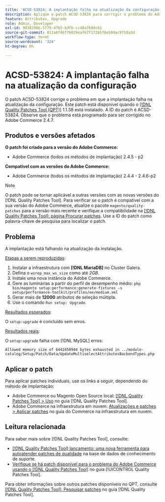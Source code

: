 ```yaml
---
title: 'ACSD-53824: A implantação falha na atualização da configuração'
description: Aplique o patch ACSD-53824 para corrigir o problema do Adobe Commerce em que a implantação falha na atualização da configuração
feature: Attributes, Upgrade
role: Admin, Developer
exl-id: 9038190b-5779-47b5-b4fb-ccd0a769dc61
source-git-commit: 011a6f46f76029eaf67f172b576e58dac9710a3d
workflow-type: tm+mt
source-wordcount: '324'
ht-degree: 0%

---
```


# ACSD-53824: A implantação falha na atualização da configuração

O patch ACSD-53824 corrige o problema em que a implantação falha na atualização da configuração. Este patch está disponível quando o [[!DNL Quality Patches Tool (QPT)]](https://experienceleague.adobe.com/pt-br/docs/commerce-operations/tools/quality-patches-tool/quality-patches-tool-to-self-serve-quality-patches) 1.1.38 está instalado. A ID do patch é ACSD-53824. Observe que o problema está programado para ser corrigido no Adobe Commerce 2.4.7.

## Produtos e versões afetados

**O patch foi criado para a versão do Adobe Commerce:**

* Adobe Commerce (todos os métodos de implantação) 2.4.5 - p2

**Compatível com as versões do Adobe Commerce:**

* Adobe Commerce (todos os métodos de implantação) 2.4.4 - 2.4.6-p2

>[!NOTE]
>
>O patch pode se tornar aplicável a outras versões com as novas versões do [!DNL Quality Patches Tool]. Para verificar se o patch é compatível com a sua versão do Adobe Commerce, atualize o pacote `magento/quality-patches` para a versão mais recente e verifique a compatibilidade na [[!DNL Quality Patches Tool]: página Procurar patches](https://experienceleague.adobe.com/tools/commerce-quality-patches/index.html?lang=pt-BR). Use a ID do patch como palavra-chave de pesquisa para localizar o patch.

## Problema

A implantação está falhando na atualização da instalação.

<u>Etapas a serem reproduzidas</u>:

1. Instalar a infraestrutura com **[!DNL MariaDB]** no Cluster Galera.
1. Defina o `wsrep_max_ws_size` como até *2GB*.
1. Instale uma nova instância do Adobe Commerce.
1. Gere as luminárias a partir do perfil de desempenho médio:
   `php bin/magento setup:performance:generate-fixtures -s setup/performance-toolkit/profiles/ee/medium.xml`
1. Gerar mais de **12000** atributos de seleção múltipla.
1. Use o comando `Run setup: Upgrade`.

<u>Resultados esperados</u>:

O `setup:upgrade` é concluído sem erros.

<u>Resultados reais</u>:

O `setup:upgrade` falha com [!DNL MySQL] erros:

`Allowed memory size of 6442450944 bytes exhausted in ../module-catalog/Setup/Patch/Data/UpdateMultiselectAttributesBackendTypes.php`

## Aplicar o patch

Para aplicar patches individuais, use os links a seguir, dependendo do método de implantação:

* Adobe Commerce ou Magento Open Source local: [[!DNL Quality Patches Tool] > Uso](/help/tools/quality-patches-tool/usage.md) no guia [!DNL Quality Patches Tool].
* Adobe Commerce na infraestrutura em nuvem: [Atualizações e patches > Aplicar patches](https://experienceleague.adobe.com/docs/commerce-cloud-service/user-guide/develop/upgrade/apply-patches.html?lang=pt-BR) no guia do Commerce na infraestrutura em nuvem.

## Leitura relacionada

Para saber mais sobre [!DNL Quality Patches Tool], consulte:

* [[!DNL Quality Patches Tool] lançamento: uma nova ferramenta para autoatender patches de qualidade](https://experienceleague.adobe.com/pt-br/docs/commerce-operations/tools/quality-patches-tool/quality-patches-tool-to-self-serve-quality-patches) na base de dados de conhecimento de suporte.
* [Verifique se há patch disponível para o problema do Adobe Commerce usando o  [!DNL Quality Patches Tool]](/help/tools/quality-patches-tool/patches-available-in-qpt/check-patch-for-magento-issue-with-magento-quality-patches.md) no guia [!UICONTROL Quality Patches Tool].


Para obter informações sobre outros patches disponíveis no QPT, consulte [[!DNL Quality Patches Tool]: Pesquisar patches](https://experienceleague.adobe.com/tools/commerce-quality-patches/index.html?lang=pt-BR) no guia [!DNL Quality Patches Tool].
